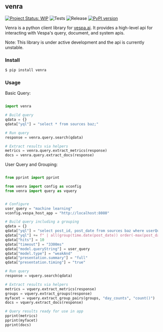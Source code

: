 ## venra

[![Project Status: WIP](https://www.repostatus.org/badges/latest/wip.svg)](https://www.repostatus.org/#wip)
![Tests](https://github.com/codycollier/venra/workflows/Tests/badge.svg)
![Release](https://github.com/codycollier/venra/workflows/Python%20Package%20Release/badge.svg)
[![PyPI version](https://badge.fury.io/py/venra.svg)](https://badge.fury.io/py/venra)


Venra is a python client library for [vespa.ai](https://vespa.ai). It provides
a high-level api for interacting with Vespa's query, document, and system apis.


Note: This library is under active development and the api is currently unstable.



### Install

```bash
$ pip install venra
```

### Usage


Basic Query:

```python

import venra

# Build query
qdata = {}
qdata["yql"] = "select * from sources baz;"

# Run query
response = venra.query.search(qdata)

# Extract results via helpers
metrics = venra.query.extract_metrics(response)
docs = venra.query.extract_docs(response)

```


User Query and Grouping:
```python

from pprint import pprint

from venra import config as vconfig
from venra import query as vquery


# Configure
user_query = "machine learning"
vconfig.vespa_host_app = "http://localhost:8080"

# Build query including a grouping
qdata = {}
qdata["yql"] = "select post_id, post_date from sources baz where userQuery()"
qdata["yql"] += f" | all(group(time.date(post_date)) order(-max(post_date)) max(32) each(output(count())) as(day_counts) );"
qdata["hits"] = 10
qdata["timeout"] = "3300ms"
qdata["model.queryString"] = user_query
qdata["model.type"] = "weakAnd"
qdata["presentation.summary"] = "full"
qdata["presentation.timing"] = "true"

# Run query
response = vquery.search(qdata)

# Extract results via helpers
metrics = vquery.extract_metrics(response)
groups = vquery.extract_groups(response)
myfacet = vquery.extract_group_pairs(groups, "day_counts", "count()")
docs = vquery.extract_docs(response)

# Query results ready for use in app
pprint(metrics)
pprint(myfacet)
pprint(docs)
```


